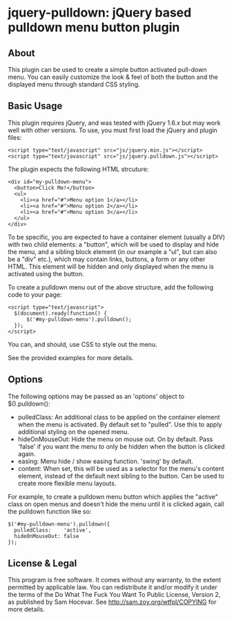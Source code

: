 jquery-pulldown: jQuery based pulldown menu button plugin
=========================================================


About
-----
This plugin can be used to create a simple button activated pull-down menu. You
can easily customize the look & feel of both the button and the displayed menu
through standard CSS styling. 


Basic Usage
-----------
This plugin requires jQuery, and was tested with jQuery 1.6.x but may work well
with other versions. To use, you must first load the jQuery and plugin files:

    <script type="text/javascript" src="js/jquery.min.js"></script>
    <script type="text/javascript" src="js/jquery.pulldown.js"></script>

The plugin expects the following HTML strcuture: 

    <div id="my-pulldown-menu">
      <button>Click Me!</button>
      <ul>
        <li><a href="#">Menu option 1</a></li>
        <li><a href="#">Menu option 2</a></li>
        <li><a href="#">Menu option 3</a></li>
      </ul>
    </div>

To be specific, you are expected to have a container element (usually a DIV) with two
child elements: a "button", which will be used to display and hide the menu, and a 
sibling block element (in our example a "ul", but can also be a "div" etc.), which 
may contain links, buttons, a form or any other HTML. This element will be hidden and
only displayed when the menu is activated using the button. 

To create a pulldown menu out of the above structure, add the following code to your
page:

    <script type="text/javascript">
      $(document).ready(function() { 
          $('#my-pulldown-menu').pulldown();
      });
    </script>

You can, and should, use CSS to style out the menu. 

See the provided examples for more details.


Options
-------
The following options may be passed as an 'options' object to $().pulldown(): 

- pulledClass:    An additional class to be applied on the container element when the 
                  menu is activated. By default set to "pulled". Use this to apply 
                  additional styling on the opened menu.
- hideOnMouseOut: Hide the menu on mouse out. On by default. Pass 'false' if you want
                  the menu to only be hidden when the button is clicked again. 
- easing:         Menu hide / show easing function. 'swing' by default.
- content:        When set, this will be used as a selector for the menu's content 
                  element, instead of the default next sibling to the button. Can be 
                  used to create more flexible menu layouts.

For example, to create a pulldown menu button which applies the "active" class on 
open menus and doesn't hide the menu until it is clicked again, call the pulldown 
function like so: 

    $('#my-pulldown-menu').pulldown({
      pulledClass:    'active',
      hideOnMouseOut: false
    });


License & Legal
---------------
This program is free software. It comes without any warranty, to the extent permitted 
by applicable law. You can redistribute it and/or modify it under the terms of the 
Do What The Fuck You Want To Public License, Version 2, as published by Sam Hocevar. 
See http://sam.zoy.org/wtfpl/COPYING for more details. 


